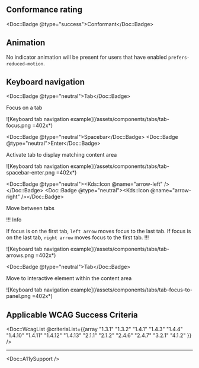 ## Conformance rating

<Doc::Badge @type="success">Conformant</Doc::Badge>

## Animation

No indicator animation will be present for users that have enabled `prefers-reduced-motion`.

## Keyboard navigation

<Doc::Badge @type="neutral">Tab</Doc::Badge>

Focus on a tab

![Keyboard tab navigation example](/assets/components/tabs/tab-focus.png =402x*)

<Doc::Badge @type="neutral">Spacebar</Doc::Badge>
<Doc::Badge @type="neutral">Enter</Doc::Badge>

Activate tab to display matching content area

![Keyboard tab navigation example](/assets/components/tabs/tab-spacebar-enter.png =402x*)

<Doc::Badge @type="neutral"><Kds::Icon @name="arrow-left" /></Doc::Badge>
<Doc::Badge @type="neutral"><Kds::Icon @name="arrow-right" /></Doc::Badge>

Move between tabs

!!! Info

If focus is on the first tab, `left arrow` moves focus to the last tab. If focus is on the last tab, `right arrow` moves focus to the first tab.
!!!

![Keyboard tab navigation example](/assets/components/tabs/tab-arrows.png =402x*)

<Doc::Badge @type="neutral">Tab</Doc::Badge>

Move to interactive element within the content area

![Keyboard tab navigation example](/assets/components/tabs/tab-focus-to-panel.png =402x*)

## Applicable WCAG Success Criteria

<Doc::WcagList @criteriaList={{array "1.3.1" "1.3.2" "1.4.1" "1.4.3" "1.4.4" "1.4.10" "1.4.11" "1.4.12" "1.4.13" "2.1.1" "2.1.2" "2.4.6" "2.4.7" "3.2.1" "4.1.2" }} />

---

<Doc::A11ySupport />
